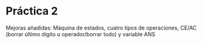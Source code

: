 # Práctica 2

Mejoras añadidas: Máquina de estados, cuatro tipos de operaciones, CE/AC (borrar último dígito u operador/borrar todo) y variable ANS
